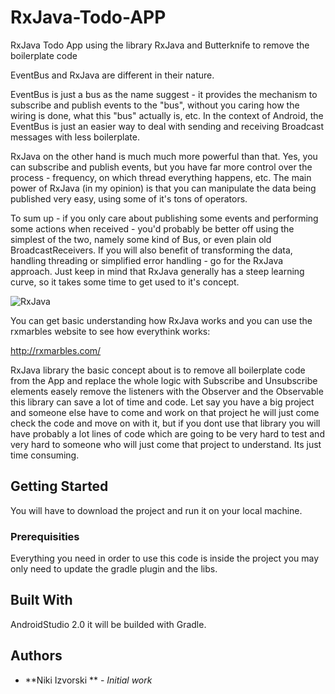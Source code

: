 # RxJava-Todo-APP
RxJava Todo App using the library RxJava and Butterknife to remove the boilerplate code

EventBus and RxJava are different in their nature.

EventBus is just a bus as the name suggest - it provides the mechanism to subscribe and publish events to the "bus", without you caring how the wiring is done, what this "bus" actually is, etc. In the context of Android, the EventBus is just an easier way to deal with sending and receiving Broadcast messages with less boilerplate.

RxJava on the other hand is much much more powerful than that. Yes, you can subscribe and publish events, but you have far more control over the process - frequency, on which thread everything happens, etc. The main power of RxJava (in my opinion) is that you can manipulate the data being published very easy, using some of it's tons of operators.

To sum up - if you only care about publishing some events and performing some actions when received - you'd probably be better off using the simplest of the two, namely some kind of Bus, or even plain old BroadcastReceivers. If you will also benefit of transforming the data, handling threading or simplified error handling - go for the RxJava approach. Just keep in mind that RxJava generally has a steep learning curve, so it takes some time to get used to it's concept.

![RxJava](http://image.slidesharecdn.com/mobgen-fridaypresentation-160530082602/95/mobgen-android-session-mvp-rx-23-638.jpg?cb=1464596840)

You can get basic understanding how RxJava works and you can use the rxmarbles website to see how everythink works:

http://rxmarbles.com/

RxJava library the basic concept about is to remove all boilerplate code from the App and replace the whole logic with Subscribe and Unsubscribe elements easely remove the listeners with the Observer and the Observable this library can save a lot of time and code. Let say you have a big project and someone else have to come and work on that project he will just come check the code and move on with it, but if you dont use that library you will have probably a lot lines of code which are going to be very hard to test and very hard to someone who will just come that project to understand. Its just time consuming.

## Getting Started

You will have to download the project and run it on your local machine.

### Prerequisities

Everything you need in order to use this code is inside the project you may only need to update the gradle plugin and the libs.

## Built With

AndroidStudio 2.0 it will be builded with Gradle.

## Authors

* **Niki Izvorski ** - *Initial work*
